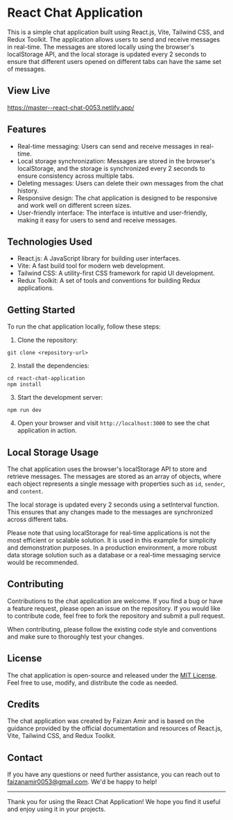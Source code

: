 # React Chat Application

This is a simple chat application built using React.js, Vite, Tailwind CSS, and Redux Toolkit. The application allows users to send and receive messages in real-time. The messages are stored locally using the browser's localStorage API, and the local storage is updated every 2 seconds to ensure that different users opened on different tabs can have the same set of messages.

## View Live
https://master--react-chat-0053.netlify.app/

## Features

- Real-time messaging: Users can send and receive messages in real-time.
- Local storage synchronization: Messages are stored in the browser's localStorage, and the storage is synchronized every 2 seconds to ensure consistency across multiple tabs.
- Deleting messages: Users can delete their own messages from the chat history.
- Responsive design: The chat application is designed to be responsive and work well on different screen sizes.
- User-friendly interface: The interface is intuitive and user-friendly, making it easy for users to send and receive messages.

## Technologies Used

- React.js: A JavaScript library for building user interfaces.
- Vite: A fast build tool for modern web development.
- Tailwind CSS: A utility-first CSS framework for rapid UI development.
- Redux Toolkit: A set of tools and conventions for building Redux applications.

## Getting Started

To run the chat application locally, follow these steps:

1. Clone the repository:

```
git clone <repository-url>
```

2. Install the dependencies:

```
cd react-chat-application
npm install
```

3. Start the development server:

```
npm run dev
```

4. Open your browser and visit `http://localhost:3000` to see the chat application in action.

## Local Storage Usage

The chat application uses the browser's localStorage API to store and retrieve messages. The messages are stored as an array of objects, where each object represents a single message with properties such as `id`, `sender`, and `content`.

The local storage is updated every 2 seconds using a setInterval function. This ensures that any changes made to the messages are synchronized across different tabs.

Please note that using localStorage for real-time applications is not the most efficient or scalable solution. It is used in this example for simplicity and demonstration purposes. In a production environment, a more robust data storage solution such as a database or a real-time messaging service would be recommended.

## Contributing

Contributions to the chat application are welcome. If you find a bug or have a feature request, please open an issue on the repository. If you would like to contribute code, feel free to fork the repository and submit a pull request.

When contributing, please follow the existing code style and conventions and make sure to thoroughly test your changes.

## License

The chat application is open-source and released under the [MIT License](LICENSE). Feel free to use, modify, and distribute the code as needed.

## Credits

The chat application was created by Faizan Amir and is based on the guidance provided by the official documentation and resources of React.js, Vite, Tailwind CSS, and Redux Toolkit.

## Contact

If you have any questions or need further assistance, you can reach out to faizanamir0053@gmail.com. We'd be happy to help!

---

Thank you for using the React Chat Application! We hope you find it useful and enjoy using it in your projects.

